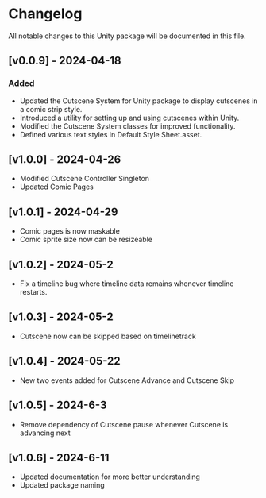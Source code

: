 # Changelog

All notable changes to this Unity package will be documented in this file.

## [v0.0.9] - 2024-04-18

### Added

+ Updated the Cutscene System for Unity package to display cutscenes in a comic strip style.
+ Introduced a utility for setting up and using cutscenes within Unity.
+ Modified the Cutscene System classes for improved functionality.
+ Defined various text styles in Default Style Sheet.asset.


## [v1.0.0] - 2024-04-26

+ Modified Cutscene Controller Singleton 
+ Updated Comic Pages


## [v1.0.1] - 2024-04-29

+ Comic pages is now maskable
+ Comic sprite size now can be resizeable

## [v1.0.2] - 2024-05-2

+ Fix a timeline bug where timeline data remains whenever timeline restarts.

## [v1.0.3] - 2024-05-2

+ Cutscene now can be skipped based on timelinetrack

## [v1.0.4] - 2024-05-22

+ New two events added for Cutscene Advance and Cutscene Skip 

## [v1.0.5] - 2024-6-3

+ Remove dependency of Cutscene pause whenever Cutscene is advancing next

## [v1.0.6] - 2024-6-11

+ Updated documentation for more better understanding
+ Updated package naming
